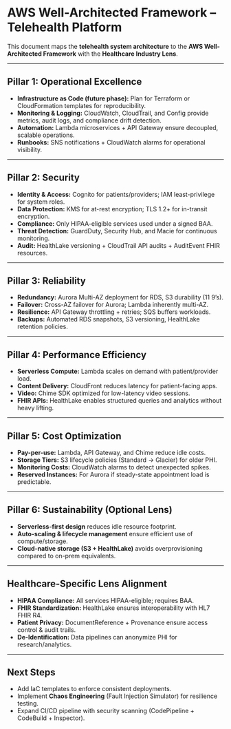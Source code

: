 # AWS Well-Architected Framework – Telehealth Platform

This document maps the **telehealth system architecture** to the **AWS Well-Architected Framework** with the **Healthcare Industry Lens**.  

---

## Pillar 1: Operational Excellence
- **Infrastructure as Code (future phase):** Plan for Terraform or CloudFormation templates for reproducibility.  
- **Monitoring & Logging:** CloudWatch, CloudTrail, and Config provide metrics, audit logs, and compliance drift detection.  
- **Automation:** Lambda microservices + API Gateway ensure decoupled, scalable operations.  
- **Runbooks:** SNS notifications + CloudWatch alarms for operational visibility.  

---

## Pillar 2: Security
- **Identity & Access:** Cognito for patients/providers; IAM least-privilege for system roles.  
- **Data Protection:** KMS for at-rest encryption; TLS 1.2+ for in-transit encryption.  
- **Compliance:** Only HIPAA-eligible services used under a signed BAA.  
- **Threat Detection:** GuardDuty, Security Hub, and Macie for continuous monitoring.  
- **Audit:** HealthLake versioning + CloudTrail API audits + AuditEvent FHIR resources.  

---

## Pillar 3: Reliability
- **Redundancy:** Aurora Multi-AZ deployment for RDS, S3 durability (11 9’s).  
- **Failover:** Cross-AZ failover for Aurora; Lambda inherently multi-AZ.  
- **Resilience:** API Gateway throttling + retries; SQS buffers workloads.  
- **Backups:** Automated RDS snapshots, S3 versioning, HealthLake retention policies.  

---

## Pillar 4: Performance Efficiency
- **Serverless Compute:** Lambda scales on demand with patient/provider load.  
- **Content Delivery:** CloudFront reduces latency for patient-facing apps.  
- **Video:** Chime SDK optimized for low-latency video sessions.  
- **FHIR APIs:** HealthLake enables structured queries and analytics without heavy lifting.  

---

## Pillar 5: Cost Optimization
- **Pay-per-use:** Lambda, API Gateway, and Chime reduce idle costs.  
- **Storage Tiers:** S3 lifecycle policies (Standard → Glacier) for older PHI.  
- **Monitoring Costs:** CloudWatch alarms to detect unexpected spikes.  
- **Reserved Instances:** For Aurora if steady-state appointment load is predictable.  

---

## Pillar 6: Sustainability (Optional Lens)
- **Serverless-first design** reduces idle resource footprint.  
- **Auto-scaling & lifecycle management** ensure efficient use of compute/storage.  
- **Cloud-native storage (S3 + HealthLake)** avoids overprovisioning compared to on-prem equivalents.  

---

## Healthcare-Specific Lens Alignment
- **HIPAA Compliance:** All services HIPAA-eligible; requires BAA.  
- **FHIR Standardization:** HealthLake ensures interoperability with HL7 FHIR R4.  
- **Patient Privacy:** DocumentReference + Provenance ensure access control & audit trails.  
- **De-Identification:** Data pipelines can anonymize PHI for research/analytics.  

---

## Next Steps
- Add IaC templates to enforce consistent deployments.  
- Implement **Chaos Engineering** (Fault Injection Simulator) for resilience testing.  
- Expand CI/CD pipeline with security scanning (CodePipeline + CodeBuild + Inspector).  


